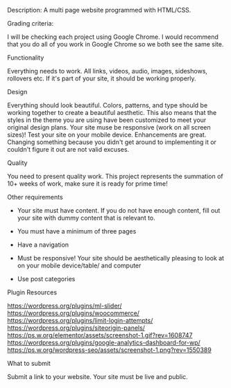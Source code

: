 Description: A multi page website programmed with HTML/CSS.



Grading criteria:



I will be checking each project using Google Chrome. I would recommend that you do all of you work in Google Chrome so we both see the same site.



Functionality



Everything needs to work. All links, videos, audio, images, sideshows, rollovers etc. If it's part of your site, it should be working properly.



Design



Everything should look beautiful. Colors, patterns, and type should be working together to create a beautiful aesthetic. This also means that the styles in the theme you are using have been customized to meet your original design plans. Your site muse be responsive (work on all screen sizes)! Test your site on your mobile device. Enhancements are great. Changing something because you didn't get around to implementing it or couldn't figure it out are not valid excuses.



Quality



You need to present quality work. This project represents the summation of 10+ weeks of work, make sure it is ready for prime time!



Other requirements



- Your site must have content. If you do not have enough content, fill out your site with dummy content that is relevant to.



- You must have  a minimum of three pages



- Have a navigation 



- Must be responsive! Your site should be aesthetically pleasing to look at on your mobile device/table/ and computer



- Use post categories



Plugin Resources

https://wordpress.org/plugins/ml-slider/
https://wordpress.org/plugins/woocommerce/
https://wordpress.org/plugins/limit-login-attempts/
https://wordpress.org/plugins/siteorigin-panels/
https://ps.w.org/elementor/assets/screenshot-1.gif?rev=1608747
https://wordpress.org/plugins/google-analytics-dashboard-for-wp/
https://ps.w.org/wordpress-seo/assets/screenshot-1.png?rev=1550389



What to submit

Submit a link to your website. Your site must be live and public.